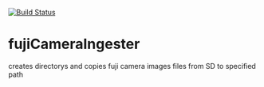 [![Build Status](https://travis-ci.org/andiMenge/fujiCameraIngester.svg?branch=master)](https://travis-ci.org/andiMenge/fujiCameraIngester)
# fujiCameraIngester
creates directorys and copies fuji camera images files from SD to specified path
